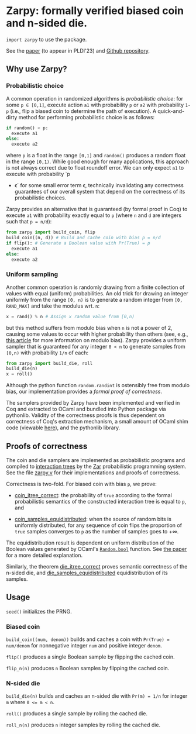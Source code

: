 # Zarpy: formally verified biased coin and n-sided die.

`import zarpy` to use the package.

See the [paper](https://arxiv.org/abs/2211.06747) (to appear in
PLDI'23) and [Github repository](https://github.com/bagnalla/zar).

## Why use Zarpy?

### Probabilistic choice

A common operation in randomized algorithms is *probabilistic choice*:
for some `p ∈ [0,1]`, execute action `a1` with probability `p` or `a2`
with probability `1-p` (i.e., flip a biased coin to determine the path
of execution). A quick-and-dirty method for performing probabilistic
choice is as follows:

```python
if random() < p:
  execute a1
else:
  execute a2
```

where `p` is a float in the range `[0,1]` and `random()` produces a
random float in the range `[0,1)`. While good enough for many
applications, this approach is not always correct due to float
roundoff error. We can only expect `a1` to execute with probability `p
+ ϵ` for some small error term ϵ, technically invalidating any
correctness guarantees of our overall system that depend on the
correctness of its probabilistic choices.

Zarpy provides an alternative that is guaranteed (by formal proof in
Coq) to execute `a1` with probability exactly equal to `p` (where `n`
and `d` are integers such that `p = n/d`):

```python
from zarpy import build_coin, flip
build_coin((n, d)) # Build and cache coin with bias p = n/d
if flip(): # Generate a Boolean value with Pr(True) = p 
  execute a1
else:
  execute a2
```

### Uniform sampling

Another common operation is randomly drawing from a finite collection
of values with equal (uniform) probabilities. An old trick for drawing
an integer uniformly from the range `[0, n)` is to generate a random
integer from `[0, RAND_MAX]` and take the modulus wrt. `n`:

```python
x = rand() % n # Assign x random value from [0,n)
```

but this method suffers from modulo bias when `n` is not a power of 2,
causing some values to occur with higher probability than others (see,
e.g., [this
article](https://research.kudelskisecurity.com/2020/07/28/the-definitive-guide-to-modulo-bias-and-how-to-avoid-it/)
for more information on modulo bias). Zarpy provides a uniform sampler
that is guaranteed for any integer `0 < n` to generate samples from
`[0,n)` with probability `1/n` of each:

```python
from zarpy import build_die, roll
build_die(n)
x = roll()
```

Although the python function `random.randint` is ostensibly free from
modulo bias, our implementation provides a *formal proof of
correctness*.

The samplers provided by Zarpy have been implemented and verified in
Coq and extracted to OCaml and bundled into Python package via
pythonlib. Validity of the correctness proofs is thus dependent on
correctness of Coq's extraction mechanism, a small amount of OCaml
shim code (viewable
[here](https://github.com/bagnalla/zar/blob/main/python/zar/ocaml/zarpy.ml)),
and the pythonlib library.

## Proofs of correctness

The coin and die samplers are implemented as probabilistic programs
and compiled to [interaction
trees](https://github.com/DeepSpec/InteractionTrees) by the
[Zar](https://github.com/bagnalla/zar) probabilistic programming
system. See the file
[zarpy.v](https://github.com/bagnalla/zar/blob/main/zarpy.v) for their
implementations and proofs of correctness.

Correctness is two-fold. For biased coin with bias `p`, we prove:

*
  [coin_itree_correct](https://github.com/bagnalla/zar/blob/main/zarpy.v#L57):
  the probability of `true` according to the formal probabilistic
  semantics of the constructed interaction tree is equal to `p`, and

*
  [coin_samples_equidistributed](https://github.com/bagnalla/zar/blob/main/zarpy.v#L75):
  when the source of random bits is uniformly distributed, for any
  sequence of coin flips the proportion of `true` samples converges to
  `p` as the number of samples goes to +∞.

The equidistribution result is dependent on uniform distribution of
the Boolean values generated by OCaml's
[`Random.bool`](https://v2.ocaml.org/api/Random.html) function. See
[the paper](https://arxiv.org/abs/2211.06747) for a more detailed
explanation.

Similarly, the theorem
[die_itree_correct](https://github.com/bagnalla/zar/blob/main/zarpy.v#L136)
proves semantic correctness of the n-sided die, and
[die_samples_equidistributed](https://github.com/bagnalla/zar/blob/main/zarpy.v#L161)
equidistribution of its samples.

## Usage

`seed()` initializes the PRNG.

### Biased coin

`build_coin((num, denom))` builds and caches a coin with `Pr(True) =
num/denom` for nonnegative integer `num` and positive integer `denom`.

`flip()` produces a single Boolean sample by flipping the cached coin.

`flip_n(n)` produces `n` Boolean samples by flipping the cached coin.

### N-sided die

`build_die(n)` builds and caches an n-sided die with `Pr(m) = 1/n` for
integer `m` where `0 <= m < n`.

`roll()` produces a single sample by rolling the cached die.

`roll_n(n)` produces `n` integer samples by rolling the cached die.
